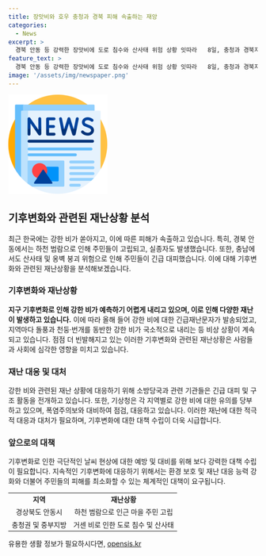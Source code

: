 ```yaml
---
title: 장맛비와 호우 충청과 경북 피해 속출하는 재앙
categories:
  - News
excerpt: >
  경북 안동 등 강력한 장맛비에 도로 침수와 산사태 위험 상황 잇따라   8일, 충청과 경북지역을 중심으로 강한 비가 쏟아지며 도로 침수와 고립된 주민들의 구조 작업이 진행되고 있다. 이번 장맛비는 매우 까다로운 모습을 보이며, 경북도에서는 129가구가 대피하고 있으며 산사태와 하천 범람으로 인해 주민들이 고립되는 상황이 발생했다. 또한, 충청권에서도 산사태로 실종자가 발생했으며, 지속적인 강우로 인해 여전히 물폭탄이 쏟아질 우려가 있다. 기상청은 강한 비와 함께 돌풍, 천둥, 번개에 대해 주의를 당부했으며, 10일까지 강한 비가 지속될 것으로 예상되고 있다.
feature_text: >
  경북 안동 등 강력한 장맛비에 도로 침수와 산사태 위험 상황 잇따라   8일, 충청과 경북지역을 중심으로 강한 비가 쏟아지며 도로 침수와 고립된 주민들의 구조 작업이 진행되고 있다. 이번 장맛비는 매우 까다로운 모습을 보이며, 경북도에서는 129가구가 대피하고 있으며 산사태와 하천 범람으로 인해 주민들이 고립되는 상황이 발생했다. 또한, 충청권에서도 산사태로 실종자가 발생했으며, 지속적인 강우로 인해 여전히 물폭탄이 쏟아질 우려가 있다. 기상청은 강한 비와 함께 돌풍, 천둥, 번개에 대해 주의를 당부했으며, 10일까지 강한 비가 지속될 것으로 예상되고 있다.
image: '/assets/img/newspaper.png'
---
```


<p><img src="/assets/img/newspaper.png" alt="kimp 속보" /></p>

<h2 data-ke-size="size26">기후변화와 관련된 재난상황 분석</h2>

<p data-ke-size="size16">최근 한국에는 강한 비가 쏟아지고, 이에 따른 피해가 속출하고 있습니다. 특히, 경북 안동에서는 하천 범람으로 인해 주민들이 고립되고, 실종자도 발생했습니다. 또한, 충남에서도 산사태 및 옹벽 붕괴 위험으로 인해 주민들이 긴급 대피했습니다. 이에 대해 기후변화와 관련된 재난상황을 분석해보겠습니다.</p>

<h3 data-ke-size="size24"><b>기후변화와 재난상황</b></h3>

<p data-ke-size="size16"><b>지구 기후변화로 인해 강한 비가 예측하기 어렵게 내리고 있으며, 이로 인해 다양한 재난이 발생하고 있습니다.</b> 이에 따라 올해 들어 강한 비에 대한 긴급재난문자가 발송되었고, 지역마다 돌풍과 천둥·번개를 동반한 강한 비가 국소적으로 내리는 등 비상 상황이 계속되고 있습니다. 점점 더 빈발해지고 있는 이러한 기후변화와 관련된 재난상황은 사람들과 사회에 심각한 영향을 미치고 있습니다.</p>

<h3 data-ke-size="size24">재난 대응 및 대처</h3>

<p data-ke-size="size16">강한 비와 관련된 재난 상황에 대응하기 위해 소방당국과 관련 기관들은 긴급 대피 및 구조 활동을 전개하고 있습니다. 또한, 기상청은 각 지역별로 강한 비에 대한 유의를 당부하고 있으며, 폭염주의보와 대비하여 점검, 대응하고 있습니다. 이러한 재난에 대한 적극적 대응과 대처가 필요하며, 기후변화에 대한 대책 수립이 더욱 시급합니다.</p>

<h3 data-ke-size="size24">앞으로의 대책</h3>

<p data-ke-size="size16">기후변화로 인한 극단적인 날씨 현상에 대한 예방 및 대비를 위해 보다 강력한 대책 수립이 필요합니다. 지속적인 기후변화에 대응하기 위해서는 환경 보호 및 재난 대응 능력 강화와 더불어 주민들의 피해를 최소화할 수 있는 체계적인 대책이 요구됩니다.</p>

<table>
  <tr>
    <td style="text-align: center; height: 17px;"><b>지역</b></td>
    <td style="text-align: center; height: 17px;"><b>재난상황</b></td>
  </tr>
  <tr>
    <td style="text-align: center; height: 17px;">경상북도 안동시</td>
    <td style="text-align: center; height: 17px;">하천 범람으로 인근 마을 주민 고립</td>
  </tr>
  <tr>
    <td style="text-align: center; height: 17px;">충청권 및 중부지방</td>
    <td style="text-align: center; height: 17px;">거센 비로 인한 도로 침수 및 산사태</td>
  </tr>
</table>
유용한 생활 정보가 필요하시다면, <a href="https://opensis.kr" rel="dofollow">opensis.kr</a>


